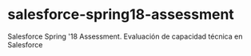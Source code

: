 # salesforce-spring18-assessment
Salesforce Spring '18 Assessment. Evaluación de capacidad técnica en Salesforce
